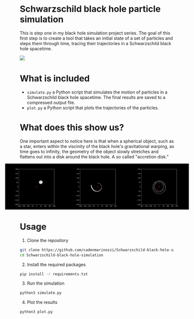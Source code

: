 # Schwarzschild black hole particle simulation

This is step one in my black hole simulation project series. The goal of this first step is to create a tool that takes an initial state of a set of particles and steps them through time, tracing their trajectories in a Schwarzschild black hole spacetime.

<img src='./assets/sim.gif' width='300'></img>

# What is included

- `simulate.py` a Python script that simulates the motion of particles in a Schwarzschild black hole spacetime. The final results are saved to a compressed output file.
- `plot.py` a Python script that plots the trajectories of the particles.

# What does this show us?

One important aspect to notice here is that when a spherical object, such as a star, enters within the viscinity of the black hole's gravitational warping, as time goes to infinity, the geometry of the object slowly stretches and flattens out into a disk around the black hole. A so called "accretion disk."

<div style='display: flex; flex-direction: row; justify-content: center'>
<img src='./assets/initial.jpg' width='200'></img>
<img src='./assets/middle.jpg' width='200'></img>
<img src='./assets/result.jpg' width='200'></img>
</div>

# Usage

1. Clone the repository

```bash
git clone https://github.com/cadenmarinozzi/Schwarzschild-black-hole-simulation
cd Schwarzschild-black-hole-simulation
```

2. Install the required packages

```bash
pip install -r requirements.txt
```

3. Run the simulation

```bash
python3 simulate.py
```

4. Plot the results

```bash
python3 plot.py
```
